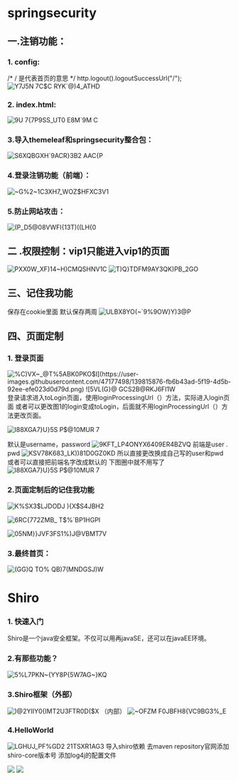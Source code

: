 # springsecurity
## 一.注销功能：
### 1. config:
/* / 是代表首页的意思 */
http.logout().logoutSuccessUrl("/");     
![Y7J5N 7C$C RYK`@)4_ATHD](https://user-images.githubusercontent.com/47177498/139804089-b873da99-752e-4815-b760-d5e732080508.png)

### 2. index.html:
![9U 7{7P9SS_UT0 E8M`9M C](https://user-images.githubusercontent.com/47177498/139803542-d5776302-5d74-459c-bc3e-941e8d93b3ab.png)

### 3.导入themeleaf和springsecurity整合包：
![S6XQBGXH`9ACR}3B2 AAC{P](https://user-images.githubusercontent.com/47177498/139804289-3d5f3f2b-467e-4956-9560-a74a0c725ac7.png)

### 4.登录注销功能（前端）：
![~G%2~1C3XH7_WOZ$HFXC3V1](https://user-images.githubusercontent.com/47177498/139809156-8f4b1f87-412c-491d-815f-deb03ae9d282.png)

### 5.防止网站攻击：
![(P_D5@08VWFI{13T)((LH{0](https://user-images.githubusercontent.com/47177498/139809252-490960b8-4ffa-4727-bc00-ffa65cc928a7.png)

## 二 .权限控制：vip1只能进入vip1的页面
![PXX0W_XF)14~H)CMQSHNV1C](https://user-images.githubusercontent.com/47177498/139809544-f4e2b1b8-de21-47fd-91ee-ac1f00f7e73c.png)
![T)Q}TDFM9A`Y3`QK)PB_2GO](https://user-images.githubusercontent.com/47177498/139809690-b48ee2c9-3706-4c73-a591-58c9e8e43145.png)

## 三、记住我功能 
   保存在cookie里面 默认保存两周
![ULB`X8YO(`~`9%9OW}Y)3@P](https://user-images.githubusercontent.com/47177498/139810620-8077ef6e-2415-4b7f-aadc-04ad35e79f51.png)

  
## 四、页面定制

### 1. 登录页面

![%C)VX~_@T%5ABK0PKO`$I](https://user-images.githubusercontent.com/47177498/139815876-fb6b43ad-5f19-4d5b-92ee-efe023d0d79d.png)
![5VL(G}@ GCS2B`@RKJ6FI1W](https://user-images.githubusercontent.com/47177498/139815959-d1a625e2-e371-4ec9-b227-414cb5ece6dc.png)
登录请求进入toLogin页面，使用loginProcessingUrl（）方法，实际进入login页面
或者可以更改图1的login变成toLogin，后面就不用loginProcessingUrl（）方法更改页面。

![I88XGA7}U}5S P$@10MUR 7](https://user-images.githubusercontent.com/47177498/139816367-eab31529-4adb-4aab-9bbf-9705f4cd71c3.png)

默认是username，password
![9KFT_LP4ONYX6409ER4BZVQ](https://user-images.githubusercontent.com/47177498/139816410-07c48abf-dda4-4722-87c0-d83578d1fc0c.png)
前端是user .  pwd 
![KSV78K683_LK))81D0GZ0KD](https://user-images.githubusercontent.com/47177498/139816541-c30aef19-8c46-4e0c-9046-f2758eb6b324.png)
所以直接更改换成自己写的user和pwd
或者可以直接把前端名字改成默认的  下图圈中就不用写了
![I88XGA7}U}5S P$@10MUR 7](https://user-images.githubusercontent.com/47177498/139816713-7d9e4946-31f0-4329-a773-bc5ce1e85120.png)

### 2.页面定制后的记住我功能

![K%SX3$LJDODJ ){X$S4JBH2](https://user-images.githubusercontent.com/47177498/139817992-597ba9ce-f8b0-43e8-9013-543ad14377a9.png)

![6RC{772ZMB_ T$%`BP1HGPI](https://user-images.githubusercontent.com/47177498/139817915-bebceb78-4bc6-4866-bd81-dfd415d1c9b2.png)

![05NM}}JVF3FS1%)J@VBMT7V](https://user-images.githubusercontent.com/47177498/139818026-91db1960-52a6-48d1-8508-ebd4e815ab23.png)

### 3.最终首页：
![(GG)Q TO% QB)7(MNDGSJ)W](https://user-images.githubusercontent.com/47177498/139818173-eb94c266-9f40-44db-b03c-b07237b87043.png)

# Shiro
### 1. 快速入门
   Shiro是一个java安全框架。不仅可以用再javaSE，还可以在javaEE环境。

### 2.有那些功能？
![5%L7PKN~{YY8P{5W7AG~}KQ](https://user-images.githubusercontent.com/47177498/140006163-4b3bf426-6603-438b-8804-faefd66598b9.png)

### 3.Shiro框架（外部）
![)@2YIIY0{IMT2U3FTR0D($X](https://user-images.githubusercontent.com/47177498/140006287-a764b6c1-94e2-446f-9062-250fc10d333e.png)
（内部）
![~OFZM F0JBFH8{VC9BG3%_E](https://user-images.githubusercontent.com/47177498/140006344-7b61825d-b821-4b8a-a330-45872a34b151.png)

### 4.HelloWorld
![LGHUJ_PF%GD2 21TSXR1AG3](https://user-images.githubusercontent.com/47177498/140008127-2a928006-d8af-4518-ae30-7842cd249964.png)
导入shiro依赖   去maven  repository官网添加shiro-core版本号  添加log4j的配置文件

![]( https://github.com/apache/shiro/tree/main/samples/quickstart"shrio-core")
![]( https://mvnrepository.com/artifact/org.apache.shiro/shiro-core"shrio-core")



